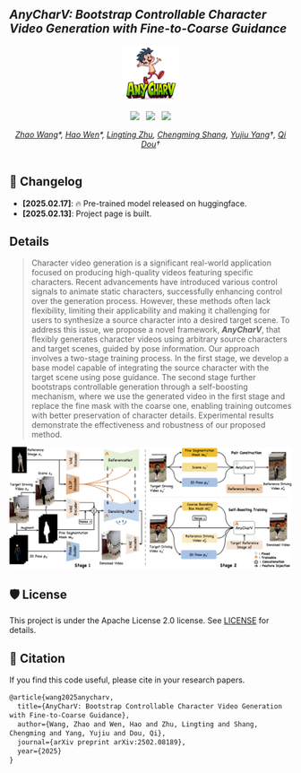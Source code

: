 ## ___***AnyCharV: Bootstrap Controllable Character Video Generation with Fine-to-Coarse Guidance***___

<div align="center">
<img src='assets/favicon.ico' style="height:100px"></img>




 <a href='https://arxiv.org/abs/2502.08189'><img src='https://img.shields.io/badge/arXiv-2502.08189-b31b1b.svg'></a> &nbsp;
 <a href='https://anycharv.github.io'><img src='https://img.shields.io/badge/Project-Page-Green'></a> &nbsp;
 <a href='https://huggingface.co/harriswen/AnyCharV'><img src='https://img.shields.io/badge/%F0%9F%A4%97%20Hugging%20Face-Page-blue'></a>

_[Zhao Wang](https://kyfafyd.wang/)\*, [Hao Wen](https://github.com/wenhao7841)\*, [Lingting Zhu](https://scholar.google.com/citations?user=TPD_P98AAAAJ), [Chengming Shang](), [Yujiu Yang](https://sites.google.com/view/iigroup-thu/about)†, [Qi Dou](https://www.cse.cuhk.edu.hk/~qdou)†_
<br><br>

</div>



## 📝 Changelog
- __[2025.02.17]__: 🔥 Pre-trained model released on huggingface.
- __[2025.02.13]__: Project page is built.



## Details

> Character video generation is a significant real-world application focused on producing high-quality videos featuring specific characters. Recent advancements have introduced various control signals to animate static characters, successfully enhancing control over the generation process. However, these methods often lack flexibility, limiting their applicability and making it challenging for users to synthesize a source character into a desired target scene. To address this issue, we propose a novel framework, ***AnyCharV***, that flexibly generates character videos using arbitrary source characters and target scenes, guided by pose information. Our approach involves a two-stage training process. In the first stage, we develop a base model capable of integrating the source character with the target scene using pose guidance. The second stage further bootstraps controllable generation through a self-boosting mechanism, where we use the generated video in the first stage and replace the fine mask with the coarse one, enabling training outcomes with better preservation of character details. Experimental results demonstrate the effectiveness and robustness of our proposed method.



<div align="center">
    <a href="https://"><img width="1000px" height="auto" src="assets/framework.png"></a>
</div>


## 🛡️ License

This project is under the Apache License 2.0 license. See [LICENSE](LICENSE) for details.

## 📝 Citation

If you find this code useful, please cite in your research papers.
```
@article{wang2025anycharv,
  title={AnyCharV: Bootstrap Controllable Character Video Generation with Fine-to-Coarse Guidance},
  author={Wang, Zhao and Wen, Hao and Zhu, Lingting and Shang, Chengming and Yang, Yujiu and Dou, Qi},
  journal={arXiv preprint arXiv:2502.08189},
  year={2025}
}
```
